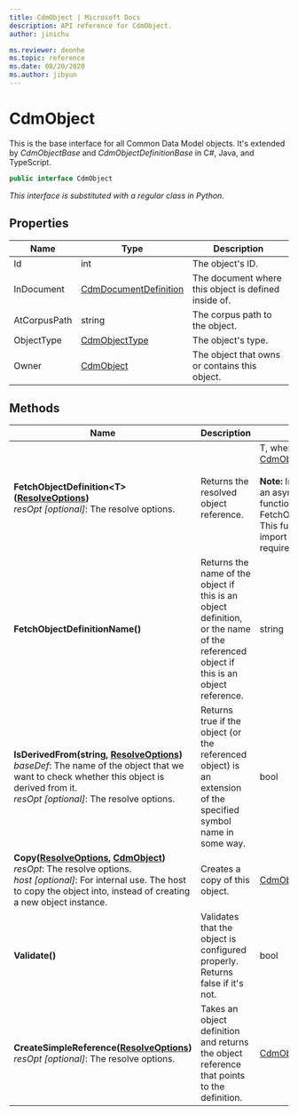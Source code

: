 ```yaml
---
title: CdmObject | Microsoft Docs
description: API reference for CdmObject.
author: jinichu

ms.reviewer: deonhe 
ms.topic: reference 
ms.date: 08/20/2020
ms.author: jibyun
---
```


# CdmObject

This is the base interface for all Common Data Model objects. It's extended by *CdmObjectBase* and *CdmObjectDefinitionBase* in C#, Java, and TypeScript.

```csharp
public interface CdmObject
```
*This interface is substituted with a regular class in Python.*

## Properties
|Name|Type|Description|
|---|---|---|
|Id|int|The object's ID.|
|InDocument|[CdmDocumentDefinition](document.md)|The document where this object is defined inside of.|
|AtCorpusPath|string|The corpus path to the object.|
|ObjectType|[CdmObjectType](objecttype.md)|The object's type.|
|Owner|[CdmObject](cdmobject.md)|The object that owns or contains this object.|

## Methods
|Name|Description|Return Type|
|---|---|---|
|**FetchObjectDefinition\<T>([ResolveOptions](../utilities/resolveoptions.md))**<br/>*resOpt [optional]*: The resolve options.|Returns the resolved object reference.|T, where T extends [CdmObjectDefinition](cdmobjectdefinition.md)<br/><br/>**Note:** In TypeScript, there is an async variant of this function called FetchObjectDefinitionAsync. This function loads the import files when they are required.|
|**FetchObjectDefinitionName()**|Returns the name of the object if this is an object definition, or the name of the referenced object if this is an object reference.|string|
|**IsDerivedFrom(string, [ResolveOptions](../utilities/resolveoptions.md))**<br/>*baseDef*: The name of the object that we want to check whether this object is derived from it.<br/>*resOpt [optional]*: The resolve options.|Returns true if the object (or the referenced object) is an extension of the specified symbol name in some way.|bool|
|**Copy([ResolveOptions](../utilities/resolveoptions.md), [CdmObject](cdmobject.md))**<br/>*resOpt*: The resolve options.<br/>*host [optional]*: For internal use. The host to copy the object into, instead of creating a new object instance.|Creates a copy of this object.|[CdmObject](cdmobject.md)|
|**Validate()**|Validates that the object is configured properly. Returns false if it's not.|bool|
|**CreateSimpleReference([ResolveOptions](../utilities/resolveoptions.md))**<br/>*resOpt [optional]*: The resolve options.|Takes an object definition and returns the object reference that points to the definition.|[CdmObjectReference](cdmobjectreference.md)|

